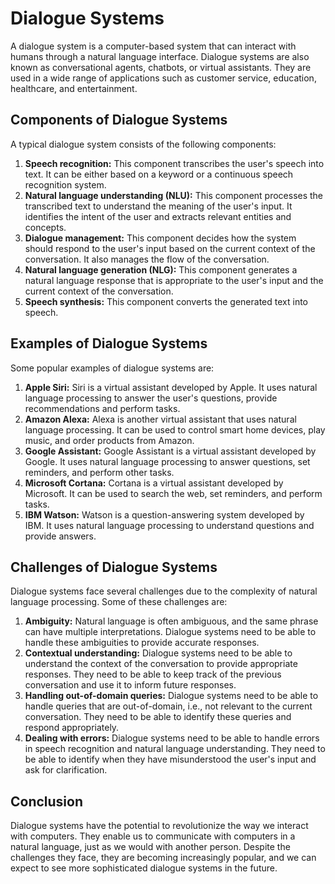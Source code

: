 # Dialogue Systems

A dialogue system is a computer-based system that can interact with humans through a natural language interface. Dialogue systems are also known as conversational agents, chatbots, or virtual assistants. They are used in a wide range of applications such as customer service, education, healthcare, and entertainment.

## Components of Dialogue Systems

A typical dialogue system consists of the following components:

1. **Speech recognition:** This component transcribes the user's speech into text. It can be either based on a keyword or a continuous speech recognition system.
2. **Natural language understanding (NLU):** This component processes the transcribed text to understand the meaning of the user's input. It identifies the intent of the user and extracts relevant entities and concepts.
3. **Dialogue management:** This component decides how the system should respond to the user's input based on the current context of the conversation. It also manages the flow of the conversation.
4. **Natural language generation (NLG):** This component generates a natural language response that is appropriate to the user's input and the current context of the conversation.
5. **Speech synthesis:** This component converts the generated text into speech.

## Examples of Dialogue Systems

Some popular examples of dialogue systems are:

1. **Apple Siri:** Siri is a virtual assistant developed by Apple. It uses natural language processing to answer the user's questions, provide recommendations and perform tasks.
2. **Amazon Alexa:** Alexa is another virtual assistant that uses natural language processing. It can be used to control smart home devices, play music, and order products from Amazon.
3. **Google Assistant:** Google Assistant is a virtual assistant developed by Google. It uses natural language processing to answer questions, set reminders, and perform other tasks.
4. **Microsoft Cortana:** Cortana is a virtual assistant developed by Microsoft. It can be used to search the web, set reminders, and perform tasks.
5. **IBM Watson:** Watson is a question-answering system developed by IBM. It uses natural language processing to understand questions and provide answers.

## Challenges of Dialogue Systems

Dialogue systems face several challenges due to the complexity of natural language processing. Some of these challenges are:

1. **Ambiguity:** Natural language is often ambiguous, and the same phrase can have multiple interpretations. Dialogue systems need to be able to handle these ambiguities to provide accurate responses.
2. **Contextual understanding:** Dialogue systems need to be able to understand the context of the conversation to provide appropriate responses. They need to be able to keep track of the previous conversation and use it to inform future responses.
3. **Handling out-of-domain queries:** Dialogue systems need to be able to handle queries that are out-of-domain, i.e., not relevant to the current conversation. They need to be able to identify these queries and respond appropriately.
4. **Dealing with errors:** Dialogue systems need to be able to handle errors in speech recognition and natural language understanding. They need to be able to identify when they have misunderstood the user's input and ask for clarification.

## Conclusion

Dialogue systems have the potential to revolutionize the way we interact with computers. They enable us to communicate with computers in a natural language, just as we would with another person. Despite the challenges they face, they are becoming increasingly popular, and we can expect to see more sophisticated dialogue systems in the future.

